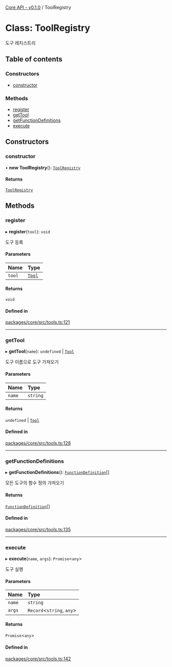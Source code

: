 [Core API - v0.1.0](/robota/api-reference/core/) / ToolRegistry

# Class: ToolRegistry

도구 레지스트리

## Table of contents

### Constructors

- [constructor](/robota/api-reference/core/classes/ToolRegistry#constructor)

### Methods

- [register](/robota/api-reference/core/classes/ToolRegistry#register)
- [getTool](/robota/api-reference/core/classes/ToolRegistry#gettool)
- [getFunctionDefinitions](/robota/api-reference/core/classes/ToolRegistry#getfunctiondefinitions)
- [execute](/robota/api-reference/core/classes/ToolRegistry#execute)

## Constructors

### <a id="constructor" name="constructor"></a> constructor

• **new ToolRegistry**(): [`ToolRegistry`](/robota/api-reference/core/classes/ToolRegistry)

#### Returns

[`ToolRegistry`](/robota/api-reference/core/classes/ToolRegistry)

## Methods

### <a id="register" name="register"></a> register

▸ **register**(`tool`): `void`

도구 등록

#### Parameters

| Name | Type |
| :------ | :------ |
| `tool` | [`Tool`](/robota/api-reference/core/interfaces/Tool) |

#### Returns

`void`

#### Defined in

[packages/core/src/tools.ts:121](https://github.com/robotaio/robota/blob/main/packages/core/src/tools.ts#L121)

___

### <a id="gettool" name="gettool"></a> getTool

▸ **getTool**(`name`): `undefined` \| [`Tool`](/robota/api-reference/core/interfaces/Tool)

도구 이름으로 도구 가져오기

#### Parameters

| Name | Type |
| :------ | :------ |
| `name` | `string` |

#### Returns

`undefined` \| [`Tool`](/robota/api-reference/core/interfaces/Tool)

#### Defined in

[packages/core/src/tools.ts:128](https://github.com/robotaio/robota/blob/main/packages/core/src/tools.ts#L128)

___

### <a id="getfunctiondefinitions" name="getfunctiondefinitions"></a> getFunctionDefinitions

▸ **getFunctionDefinitions**(): [`FunctionDefinition`](/robota/api-reference/core/interfaces/FunctionDefinition)[]

모든 도구의 함수 정의 가져오기

#### Returns

[`FunctionDefinition`](/robota/api-reference/core/interfaces/FunctionDefinition)[]

#### Defined in

[packages/core/src/tools.ts:135](https://github.com/robotaio/robota/blob/main/packages/core/src/tools.ts#L135)

___

### <a id="execute" name="execute"></a> execute

▸ **execute**(`name`, `args`): `Promise`\<`any`\>

도구 실행

#### Parameters

| Name | Type |
| :------ | :------ |
| `name` | `string` |
| `args` | `Record`\<`string`, `any`\> |

#### Returns

`Promise`\<`any`\>

#### Defined in

[packages/core/src/tools.ts:142](https://github.com/robotaio/robota/blob/main/packages/core/src/tools.ts#L142)

